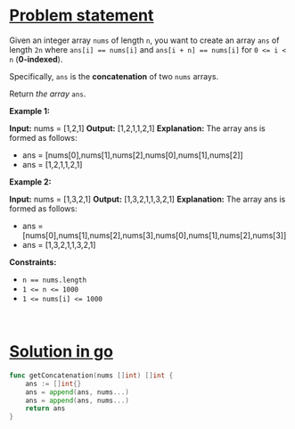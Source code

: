 # [Problem statement](https://leetcode.com/problems/concatenation-of-array)

Given an integer array `nums` of length `n`, you want to create an array `ans` of length `2n` where `ans[i] == nums[i]` and `ans[i + n] == nums[i]` for `0 <= i < n` (**0-indexed**).

Specifically, `ans` is the **concatenation** of two `nums` arrays.

Return _the array_ `ans`.

**Example 1:**


**Input:** nums = [1,2,1]
**Output:** [1,2,1,1,2,1]
**Explanation:** The array ans is formed as follows:
- ans = [nums[0],nums[1],nums[2],nums[0],nums[1],nums[2]]
- ans = [1,2,1,1,2,1]

**Example 2:**


**Input:** nums = [1,3,2,1]
**Output:** [1,3,2,1,1,3,2,1]
**Explanation:** The array ans is formed as follows:
- ans = [nums[0],nums[1],nums[2],nums[3],nums[0],nums[1],nums[2],nums[3]]
- ans = [1,3,2,1,1,3,2,1]

**Constraints:**

* `n == nums.length`
* `1 <= n <= 1000`
* `1 <= nums[i] <= 1000`

<br />

# [Solution in go](https://leetcode.com/submissions/detail/947257542/)

```go
func getConcatenation(nums []int) []int {
    ans := []int{}
    ans = append(ans, nums...)
    ans = append(ans, nums...)
    return ans
}
```